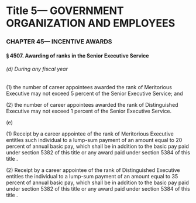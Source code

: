 
# Title 5— GOVERNMENT ORGANIZATION AND EMPLOYEES
### CHAPTER 45— INCENTIVE AWARDS
#### § 4507. Awarding of ranks in the Senior Executive Service
###### (d) During any fiscal year

(1) the number of career appointees awarded the rank of Meritorious Executive may not exceed 5 percent of the Senior Executive Service; and

(2) the number of career appointees awarded the rank of Distinguished Executive may not exceed 1 percent of the Senior Executive Service.

(e)

(1) Receipt by a career appointee of the rank of Meritorious Executive entitles such individual to a lump-sum payment of an amount equal to 20 percent of annual basic pay, which shall be in addition to the basic pay paid under section 5382 of this title or any award paid under section 5384 of this title .

(2) Receipt by a career appointee of the rank of Distinguished Executive entitles the individual to a lump-sum payment of an amount equal to 35 percent of annual basic pay, which shall be in addition to the basic pay paid under section 5382 of this title or any award paid under section 5384 of this title .
